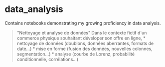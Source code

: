 # data_analysis
Contains notebooks demonstrating my growing proficiency in data analysis.

> "Nettoyage et analyse de données"
Dans le contexte fictif d'un commerce physique souhaitant déveloper son offre en ligne, 
    * nettoyage de données (doublons, données aberrantes, formats de date...)
    * mise en forme (fusion des données, nouvelles colonnes, segmentation...)
    * analyse (courbe de Lorenz, probabilité conditionnelle, corrélations...)
    
